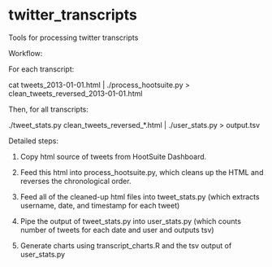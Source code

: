 twitter_transcripts
===================

Tools for processing twitter transcripts

Workflow:

For each transcript: 

cat tweets_2013-01-01.html | ./process_hootsuite.py > clean_tweets_reversed_2013-01-01.html

Then, for all transcripts:

./tweet_stats.py clean_tweets_reversed_*.html | ./user_stats.py > output.tsv

Detailed steps:

1) Copy html source of tweets from HootSuite Dashboard. 

2) Feed this html into process_hootsuite.py, which cleans up the HTML and reverses the chronological order.

3) Feed all of the cleaned-up html files into tweet_stats.py (which extracts username, date, and timestamp for each tweet)

4) Pipe the output of tweet_stats.py into user_stats.py (which counts number of tweets for each date and user and outputs tsv)

5) Generate charts using transcript_charts.R and the tsv output of user_stats.py
